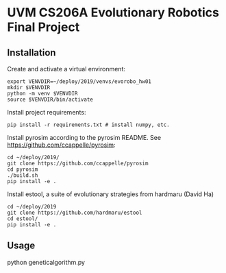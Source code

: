 # UVM CS206A Evolutionary Robotics Final Project


## Installation


Create and activate a virtual environment:

    export VENVDIR=~/deploy/2019/venvs/evorobo_hw01
    mkdir $VENVDIR
    python -m venv $VENVDIR
    source $VENVDIR/bin/activate

Install project requirements:

    pip install -r requirements.txt # install numpy, etc.

Install pyrosim according to the pyrosim README. See https://github.com/ccappelle/pyrosim:

    cd ~/deploy/2019/
    git clone https://github.com/ccappelle/pyrosim
    cd pyrosim
    ./build.sh
    pip install -e .

Install estool, a suite of evolutionary strategies from hardmaru (David Ha)

    cd ~/deploy/2019
    git clone https://github.com/hardmaru/estool
    cd estool/
    pip install -e .

## Usage

python geneticalgorithm.py







